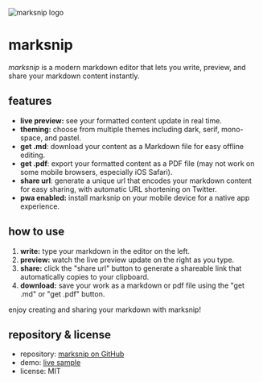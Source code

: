 ![marksnip logo](https://marksnip.oqzl.net/images/marksnip_logo.png)
# marksnip

_marksnip_ is a modern markdown editor that lets you write, preview, and share your markdown content instantly.

## features

- **live preview:** see your formatted content update in real time.
- **theming:** choose from multiple themes including dark, serif, mono-space, and pastel.
- **get .md**: download your content as a Markdown file for easy offline editing.
- **get .pdf**: export your formatted content as a PDF file (may not work on some mobile browsers, especially iOS Safari).
- **share url**: generate a unique url that encodes your markdown content for easy sharing, with automatic URL shortening on Twitter.
- **pwa enabled:** install marksnip on your mobile device for a native app experience.

## how to use

1. **write:** type your markdown in the editor on the left.
2. **preview:** watch the live preview update on the right as you type.
3. **share:** click the "share url" button to generate a shareable link that automatically copies to your clipboard.
4. **download:** save your work as a markdown or pdf file using the "get .md" or "get .pdf" button.

enjoy creating and sharing your markdown with marksnip!

## repository & license

- repository: [marksnip on GitHub](https://github.com/oqzl/marksnip)
- demo: [live sample](https://marksnip.oqzl.net/)
- license: MIT
